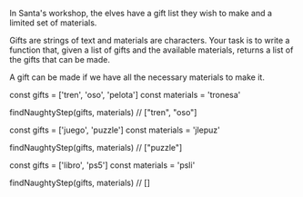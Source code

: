 In Santa's workshop, the elves have a gift list they wish to make and a limited set of materials.

Gifts are strings of text and materials are characters. Your task is to write a function that, given a list of gifts and the available materials, returns a list of the gifts that can be made.

A gift can be made if we have all the necessary materials to make it.

const gifts = ['tren', 'oso', 'pelota']
const materials = 'tronesa'

findNaughtyStep(gifts, materials) // ["tren", "oso"]

const gifts = ['juego', 'puzzle']
const materials = 'jlepuz'

findNaughtyStep(gifts, materials) // ["puzzle"]

const gifts = ['libro', 'ps5']
const materials = 'psli'

findNaughtyStep(gifts, materials) // []
